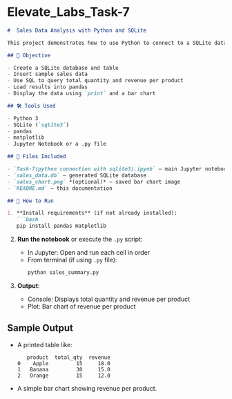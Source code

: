 # Elevate_Labs_Task-7

```markdown
#  Sales Data Analysis with Python and SQLite

This project demonstrates how to use Python to connect to a SQLite database, run basic SQL queries, and visualize simple sales metrics using pandas and matplotlib.

## 🎯 Objective

- Create a SQLite database and table
- Insert sample sales data
- Use SQL to query total quantity and revenue per product
- Load results into pandas
- Display the data using `print` and a bar chart

## 🛠 Tools Used

- Python 3
- SQLite (`sqlite3`)
- pandas
- matplotlib
- Jupyter Notebook or a .py file

## 📁 Files Included

- `Task-7(python connection with sqlite3).ipynb` — main Jupyter notebook
- `sales_data.db` — generated SQLite database
- `sales_chart.png` *(optional)* — saved bar chart image
- `README.md` — this documentation

## 🧪 How to Run

1. **Install requirements** (if not already installed):
   ```bash
   pip install pandas matplotlib
   ```

2. **Run the notebook** or execute the `.py` script:
   - In Jupyter: Open and run each cell in order
   - From terminal (if using `.py` file):
     ```bash
     python sales_summary.py
     ```

3. **Output**:
   - Console: Displays total quantity and revenue per product
   - Plot: Bar chart of revenue per product

##  Sample Output

- A printed table like:
  ```
     product  total_qty  revenue
  0    Apple         15     18.0
  1   Banana         30     15.0
  2   Orange         15     12.0
  ```

- A simple bar chart showing revenue per product.

